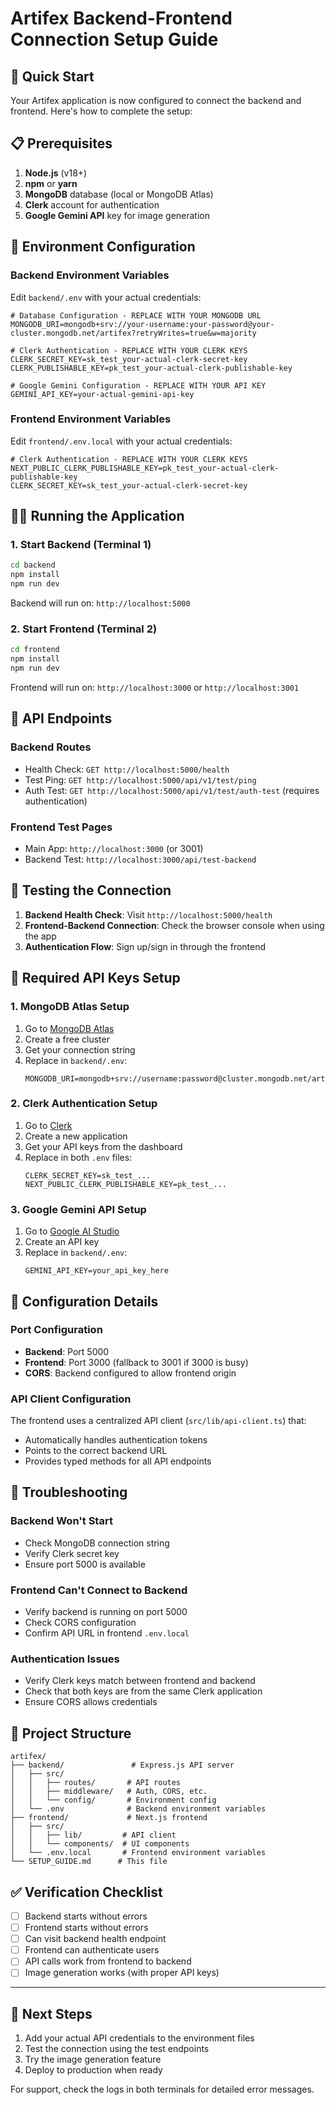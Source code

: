 # Artifex Backend-Frontend Connection Setup Guide

## 🚀 Quick Start

Your Artifex application is now configured to connect the backend and frontend. Here's how to complete the setup:

## 📋 Prerequisites

1. **Node.js** (v18+)
2. **npm** or **yarn**
3. **MongoDB** database (local or MongoDB Atlas)
4. **Clerk** account for authentication
5. **Google Gemini API** key for image generation

## 🔧 Environment Configuration

### Backend Environment Variables

Edit `backend/.env` with your actual credentials:

```env
# Database Configuration - REPLACE WITH YOUR MONGODB URL
MONGODB_URI=mongodb+srv://your-username:your-password@your-cluster.mongodb.net/artifex?retryWrites=true&w=majority

# Clerk Authentication - REPLACE WITH YOUR CLERK KEYS
CLERK_SECRET_KEY=sk_test_your-actual-clerk-secret-key
CLERK_PUBLISHABLE_KEY=pk_test_your-actual-clerk-publishable-key

# Google Gemini Configuration - REPLACE WITH YOUR API KEY
GEMINI_API_KEY=your-actual-gemini-api-key
```

### Frontend Environment Variables

Edit `frontend/.env.local` with your actual credentials:

```env
# Clerk Authentication - REPLACE WITH YOUR CLERK KEYS
NEXT_PUBLIC_CLERK_PUBLISHABLE_KEY=pk_test_your-actual-clerk-publishable-key
CLERK_SECRET_KEY=sk_test_your-actual-clerk-secret-key
```

## 🏃‍♂️ Running the Application

### 1. Start Backend (Terminal 1)
```bash
cd backend
npm install
npm run dev
```
Backend will run on: `http://localhost:5000`

### 2. Start Frontend (Terminal 2)
```bash
cd frontend
npm install
npm run dev
```
Frontend will run on: `http://localhost:3000` or `http://localhost:3001`

## 🔗 API Endpoints

### Backend Routes
- Health Check: `GET http://localhost:5000/health`
- Test Ping: `GET http://localhost:5000/api/v1/test/ping`
- Auth Test: `GET http://localhost:5000/api/v1/test/auth-test` (requires authentication)

### Frontend Test Pages
- Main App: `http://localhost:3000` (or 3001)
- Backend Test: `http://localhost:3000/api/test-backend`

## 🧪 Testing the Connection

1. **Backend Health Check**: Visit `http://localhost:5000/health`
2. **Frontend-Backend Connection**: Check the browser console when using the app
3. **Authentication Flow**: Sign up/sign in through the frontend

## 🔑 Required API Keys Setup

### 1. MongoDB Atlas Setup
1. Go to [MongoDB Atlas](https://www.mongodb.com/cloud/atlas)
2. Create a free cluster
3. Get your connection string
4. Replace in `backend/.env`:
   ```env
   MONGODB_URI=mongodb+srv://username:password@cluster.mongodb.net/artifex
   ```

### 2. Clerk Authentication Setup
1. Go to [Clerk](https://clerk.dev)
2. Create a new application
3. Get your API keys from the dashboard
4. Replace in both `.env` files:
   ```env
   CLERK_SECRET_KEY=sk_test_...
   NEXT_PUBLIC_CLERK_PUBLISHABLE_KEY=pk_test_...
   ```

### 3. Google Gemini API Setup
1. Go to [Google AI Studio](https://makersuite.google.com/app/apikey)
2. Create an API key
3. Replace in `backend/.env`:
   ```env
   GEMINI_API_KEY=your_api_key_here
   ```

## 🔧 Configuration Details

### Port Configuration
- **Backend**: Port 5000
- **Frontend**: Port 3000 (fallback to 3001 if 3000 is busy)
- **CORS**: Backend configured to allow frontend origin

### API Client Configuration
The frontend uses a centralized API client (`src/lib/api-client.ts`) that:
- Automatically handles authentication tokens
- Points to the correct backend URL
- Provides typed methods for all API endpoints

## 🚨 Troubleshooting

### Backend Won't Start
- Check MongoDB connection string
- Verify Clerk secret key
- Ensure port 5000 is available

### Frontend Can't Connect to Backend
- Verify backend is running on port 5000
- Check CORS configuration
- Confirm API URL in frontend `.env.local`

### Authentication Issues
- Verify Clerk keys match between frontend and backend
- Check that both keys are from the same Clerk application
- Ensure CORS allows credentials

## 📁 Project Structure
```
artifex/
├── backend/               # Express.js API server
│   ├── src/
│   │   ├── routes/       # API routes
│   │   ├── middleware/   # Auth, CORS, etc.
│   │   └── config/       # Environment config
│   └── .env              # Backend environment variables
├── frontend/             # Next.js frontend
│   ├── src/
│   │   ├── lib/         # API client
│   │   └── components/  # UI components
│   └── .env.local       # Frontend environment variables
└── SETUP_GUIDE.md      # This file
```

## ✅ Verification Checklist

- [ ] Backend starts without errors
- [ ] Frontend starts without errors
- [ ] Can visit backend health endpoint
- [ ] Frontend can authenticate users
- [ ] API calls work from frontend to backend
- [ ] Image generation works (with proper API keys)

---

## 🎯 Next Steps

1. Add your actual API credentials to the environment files
2. Test the connection using the test endpoints
3. Try the image generation feature
4. Deploy to production when ready

For support, check the logs in both terminals for detailed error messages.